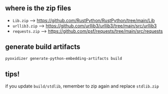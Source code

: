 ## where is the zip files
* `Lib.zip` --> https://github.com/RustPython/RustPython/tree/main/Lib
* `urllib3.zip` --> https://github.com/urllib3/urllib3/tree/main/src/urllib3
* `requests.zip` --> https://github.com/psf/requests/tree/main/src/requests


## generate build artifacts
```bash
pyoxidizer generate-python-embedding-artifacts build
```

## tips!
if you update `build/stdlib`, remember to zip again and replace `stdlib.zip`